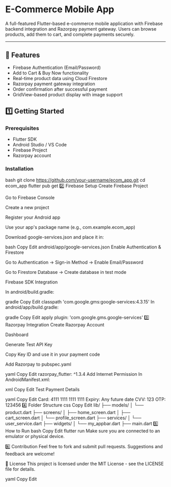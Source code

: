 # E-Commerce Mobile App
A full-featured Flutter-based e-commerce mobile application with Firebase backend integration and Razorpay payment gateway. Users can browse products, add them to cart, and complete payments securely.

---

## 🚀 Features

- Firebase Authentication (Email/Password)
- Add to Cart & Buy Now functionality
- Real-time product data using Cloud Firestore
- Razorpay payment gateway integration
- Order confirmation after successful payment
- GridView-based product display with image support
## 1️⃣ Getting Started

### Prerequisites

- Flutter SDK
- Android Studio / VS Code
- Firebase Project
- Razorpay account

### Installation

bash
git clone https://github.com/your-username/ecom_app.git
cd ecom_app
flutter pub get
2️⃣ Firebase Setup
Create Firebase Project

Go to Firebase Console

Create a new project

Register your Android app

Use your app's package name (e.g., com.example.ecom_app)

Download google-services.json and place it in:

bash
Copy
Edit
android/app/google-services.json
Enable Authentication & Firestore

Go to Authentication → Sign-in Method → Enable Email/Password

Go to Firestore Database → Create database in test mode

Firebase SDK Integration

In android/build.gradle:

gradle
Copy
Edit
classpath 'com.google.gms:google-services:4.3.15'
In android/app/build.gradle:

gradle
Copy
Edit
apply plugin: 'com.google.gms.google-services'
3️⃣ Razorpay Integration
Create Razorpay Account

Dashboard

Generate Test API Key

Copy Key ID and use it in your payment code

Add Razorpay to pubspec.yaml

yaml
Copy
Edit
razorpay_flutter: ^1.3.4
Add Internet Permission
In AndroidManifest.xml:

xml
Copy
Edit
<uses-permission android:name="android.permission.INTERNET"/>
Test Payment Details

yaml
Copy
Edit
Card: 4111 1111 1111 1111
Expiry: Any future date
CVV: 123
OTP: 123456
4️⃣ Folder Structure
css
Copy
Edit
lib/
├── models/
│   └── product.dart
├── screens/
│   ├── home_screen.dart
│   ├── cart_screen.dart
│   └── profile_screen.dart
├── services/
│   └── user_service.dart
├── widgets/
│   └── my_appbar.dart
├── main.dart
5️⃣ How to Run
bash
Copy
Edit
flutter run
Make sure you are connected to an emulator or physical device.

6️⃣ Contribution
Feel free to fork and submit pull requests. Suggestions and feedback are welcome!

📄 License
This project is licensed under the MIT License - see the LICENSE file for details.

yaml
Copy
Edit








